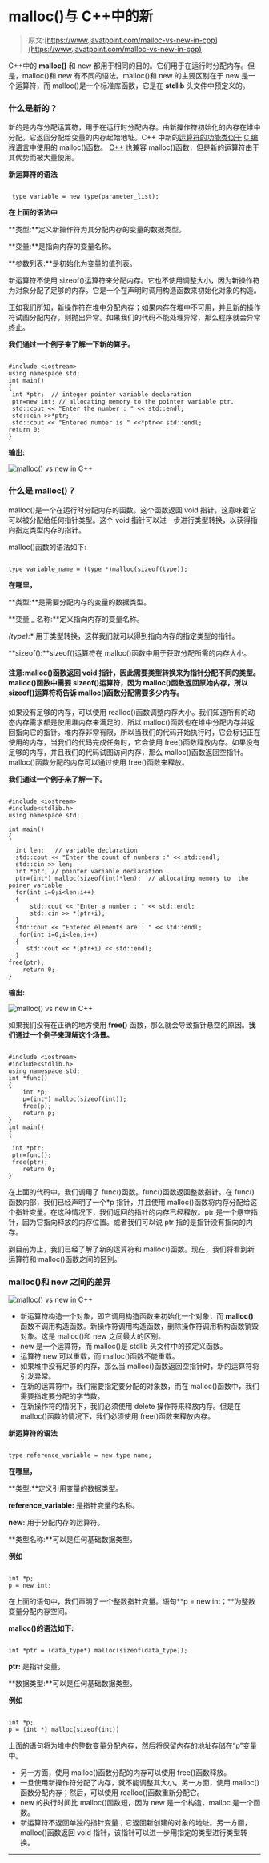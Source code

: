 # malloc()与 C++中的新

> 原文:[https://www.javatpoint.com/malloc-vs-new-in-cpp](https://www.javatpoint.com/malloc-vs-new-in-cpp)

C++中的 **malloc()** 和 new 都用于相同的目的。它们用于在运行时分配内存。但是，malloc()和 new 有不同的语法。malloc()和 new 的主要区别在于 new 是一个运算符，而 malloc()是一个标准库函数，它是在 **stdlib** 头文件中预定义的。

### 什么是新的？

新的是内存分配运算符，用于在运行时分配内存。由新操作符初始化的内存在堆中分配。它返回分配给变量的内存起始地址。C++ 中新的[运算符的功能类似于](https://www.javatpoint.com/cpp-operators) [C 编程语言](https://www.javatpoint.com/c-programming-language-tutorial)中使用的 malloc()函数。 [C++](https://www.javatpoint.com/cpp-tutorial) 也兼容 malloc()函数，但是新的运算符由于其优势而被大量使用。

**新运算符的语法**

```

 type variable = new type(parameter_list);

```

**在上面的语法中**

**类型:**定义新操作符为其分配内存的变量的数据类型。

**变量:**是指向内存的变量名称。

**参数列表:**是初始化为变量的值列表。

新运算符不使用 sizeof()运算符来分配内存。它也不使用调整大小，因为新操作符为对象分配了足够的内存。它是一个在声明时调用构造函数来初始化对象的构造。

正如我们所知，新操作符在堆中分配内存；如果内存在堆中不可用，并且新的操作符试图分配内存，则抛出异常。如果我们的代码不能处理异常，那么程序就会异常终止。

**我们通过一个例子来了解一下新的算子。**

```

#include <iostream>
using namespace std;
int main()
{
 int *ptr;  // integer pointer variable declaration
 ptr=new int; // allocating memory to the pointer variable ptr.
 std::cout << "Enter the number : " << std::endl;
 std::cin >>*ptr;
 std::cout << "Entered number is " <<*ptr<< std::endl;
return 0;
}

```

**输出:**

![malloc() vs new in C++](../Images/3a415e5615fa896a3ce9f21bec743209.png)

### 什么是 malloc()？

malloc()是一个在运行时分配内存的函数。这个函数返回 void 指针，这意味着它可以被分配给任何指针类型。这个 void 指针可以进一步进行类型转换，以获得指向指定类型内存的指针。

malloc()函数的语法如下:

```

type variable_name = (type *)malloc(sizeof(type)); 

```

**在哪里，**

**类型:**是需要分配内存的变量的数据类型。

**变量 _ 名称:**定义指向内存的变量名称。

**(type*):** 用于类型转换，这样我们就可以得到指向内存的指定类型的指针。

**sizeof():**sizeof()运算符在 malloc()函数中用于获取分配所需的内存大小。

#### 注意:malloc()函数返回 void 指针，因此需要类型转换来为指针分配不同的类型。malloc()函数中需要 sizeof()运算符，因为 malloc()函数返回原始内存，所以 sizeof()运算符将告诉 malloc()函数分配需要多少内存。

如果没有足够的内存，可以使用 realloc()函数调整内存大小。我们知道所有的动态内存需求都是使用堆内存来满足的，所以 malloc()函数也在堆中分配内存并返回指向它的指针。堆内存非常有限，所以当我们的代码开始执行时，它会标记正在使用的内存，当我们的代码完成任务时，它会使用 free()函数释放内存。如果没有足够的内存，并且我们的代码试图访问内存，那么 malloc()函数返回空指针。malloc()函数分配的内存可以通过使用 free()函数来释放。

**我们通过一个例子来了解一下。**

```

#include <iostream>
#include<stdlib.h>
using namespace std;

int main()
{

  int len;   // variable declaration
  std::cout << "Enter the count of numbers :" << std::endl;
  std::cin >> len;
  int *ptr; // pointer variable declaration
  ptr=(int*) malloc(sizeof(int)*len);  // allocating memory to  the poiner variable
  for(int i=0;i<len;i++)
  {
      std::cout << "Enter a number : " << std::endl;
      std::cin >> *(ptr+i);
  }
  std::cout << "Entered elements are : " << std::endl;
   for(int i=0;i<len;i++)
  {
     std::cout << *(ptr+i) << std::endl;
  }
free(ptr);
    return 0;
}

```

**输出:**

![malloc() vs new in C++](../Images/3be3e4661a85c96ef86559bf39a4b901.png)

如果我们没有在正确的地方使用 **free()** 函数，那么就会导致指针悬空的原因。**我们通过一个例子来理解这个场景。**

```

#include <iostream>
#include<stdlib.h>
using namespace std;
int *func()
{
    int *p;
    p=(int*) malloc(sizeof(int));
    free(p);
    return p;
}
int main()
{

 int *ptr;
 ptr=func();
 free(ptr);
    return 0;
}

```

在上面的代码中，我们调用了 func()函数。func()函数返回整数指针。在 func()函数内部，我们已经声明了一个*p 指针，并且使用 malloc()函数将内存分配给这个指针变量。在这种情况下，我们返回的指针的内存已经释放。ptr 是一个悬空指针，因为它指向释放的内存位置。或者我们可以说 ptr 指的是指针没有指向的内存。

到目前为止，我们已经了解了新的运算符和 malloc()函数。现在，我们将看到新运算符和 malloc()函数之间的区别。

### malloc()和 new 之间的差异

![malloc() vs new in C++](../Images/895482407fd8c0b25cfe3db4614206ae.png)

*   新运算符构造一个对象，即它调用构造函数来初始化一个对象，而 **malloc()** 函数不调用构造函数。新操作符调用构造函数，删除操作符调用析构函数销毁对象。这是 malloc()和 new 之间最大的区别。
*   new 是一个运算符，而 malloc()是 stdlib 头文件中的预定义函数。
*   运算符 new 可以重载，而 malloc()函数不能重载。
*   如果堆中没有足够的内存，那么当 malloc()函数返回空指针时，新的运算符将引发异常。
*   在新的运算符中，我们需要指定要分配的对象数，而在 malloc()函数中，我们需要指定要分配的字节数。
*   在新操作符的情况下，我们必须使用 delete 操作符来释放内存。但是在 malloc()函数的情况下，我们必须使用 free()函数来释放内存。

**新运算符的语法**

```

type reference_variable = new type name;

```

**在哪里，**

**类型:**定义引用变量的数据类型。

**reference_variable:** 是指针变量的名称。

**new:** 用于分配内存的运算符。

**类型名称:**可以是任何基础数据类型。

**例如**

```

int *p;
p = new int; 

```

在上面的语句中，我们声明了一个整数指针变量。语句**p = new int；**为整数变量分配内存空间。

**malloc()的语法如下:**

```

int *ptr = (data_type*) malloc(sizeof(data_type));

```

**ptr:** 是指针变量。

**数据类型:**可以是任何基础数据类型。

**例如**

```

int *p;
p = (int *) malloc(sizeof(int))

```

上面的语句将为堆中的整数变量分配内存，然后将保留内存的地址存储在“p”变量中。

*   另一方面，使用 malloc()函数分配的内存可以使用 free()函数释放。
*   一旦使用新操作符分配了内存，就不能调整其大小。另一方面，使用 malloc()函数分配内存；然后，可以使用 realloc()函数重新分配它。
*   new 的执行时间比 malloc()函数短，因为 new 是一个构造，malloc 是一个函数。
*   新运算符不返回单独的指针变量；它返回新创建的对象的地址。另一方面，malloc()函数返回 void 指针，该指针可以进一步用指定的类型进行类型转换。

* * *
